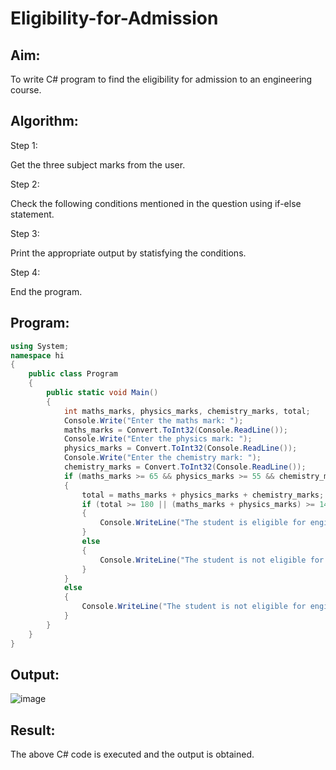 # Eligibility-for-Admission

## Aim:
To write C# program to find the eligibility for admission to an engineering course.

## Algorithm:
Step 1:

Get the three subject marks from the user.

Step 2:

Check the following conditions mentioned in the question using if-else statement.

Step 3:

Print the appropriate output by statisfying the conditions.

Step 4:

End the program.

## Program:

```C#
using System;
namespace hi
{
    public class Program
    {
        public static void Main()
        {
            int maths_marks, physics_marks, chemistry_marks, total;
            Console.Write("Enter the maths mark: ");
            maths_marks = Convert.ToInt32(Console.ReadLine());
            Console.Write("Enter the physics mark: ");
            physics_marks = Convert.ToInt32(Console.ReadLine());
            Console.Write("Enter the chemistry mark: ");
            chemistry_marks = Convert.ToInt32(Console.ReadLine());
            if (maths_marks >= 65 && physics_marks >= 55 && chemistry_marks >= 50)
            {
                total = maths_marks + physics_marks + chemistry_marks;
                if (total >= 180 || (maths_marks + physics_marks) >= 140)
                {
                    Console.WriteLine("The student is eligible for engineering");
                }
                else
                {
                    Console.WriteLine("The student is not eligible for engineering");
                }
            }
            else
            {
                Console.WriteLine("The student is not eligible for engineering");
            }
        }
    }
}

```



## Output:
![image](https://github.com/Jayamani25/Eligibility-for-Admission/assets/85949888/0bb2fc9b-93df-4fc1-98ab-a83f9cc0afb2)

## Result:
The above C# code is executed and the output is obtained.
